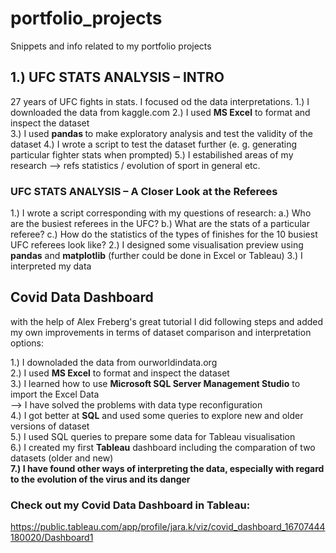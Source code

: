# portfolio_projects
Snippets and info related to my portfolio projects

## 1.) UFC STATS ANALYSIS – INTRO
27 years of UFC fights in stats. I focused od the data interpretations.
1.) I downloaded the data from kaggle.com
2.) I used <b>MS Excel</b> to format and inspect the dataset <br>
3.) I used <b> pandas </b> to make exploratory analysis and test the validity of the dataset
4.) I wrote a script to test the dataset further (e. g. generating particular fighter stats when prompted)
5.) I estabilished areas of my research --> refs statistics / evolution of sport in general etc. 

### UFC STATS ANALYSIS – A Closer Look at the Referees
1.) I wrote a script corresponding with my questions of research:
             a.) Who are the busiest referees in the UFC?
             b.) What are the stats of a particular referee?
             c.) How do the statistics of the types of finishes for the 10 busiest UFC referees look like?
2.) I designed some visualisation preview using <b>pandas</b> and <b>matplotlib</b> (further could be done in Excel or Tableau)
3.) I interpreted my data


## Covid Data Dashboard

with the help of Alex Freberg's great tutorial I did following steps and added my own improvements in terms of dataset comparison and interpretation options:<br>

1.) I downoladed the data from ourworldindata.org <br>
2.) I used <b>MS Excel</b> to format and inspect the dataset <br>
3.) I learned how to use <b>Microsoft SQL Server Management Studio</b> to import the Excel Data <br>
       --> I have solved the problems with data type reconfiguration <br>
4.) I got better at <b>SQL</b> and used some queries to explore new and older versions of dataset <br>
5.) I used SQL queries to prepare some data for Tableau visualisation <br>
6.) I created my first <b>Tableau</b> dashboard including the comparation of two datasets (older and new) <br>
<b>7.) I have found other ways of interpreting the data, especially with regard to the evolution of the virus and its danger</b>

### Check out my Covid Data Dashboard in Tableau:
https://public.tableau.com/app/profile/jara.k/viz/covid_dashboard_16707444180020/Dashboard1

 



